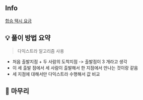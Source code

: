 ## Info
[합승 택시 요금](https://school.programmers.co.kr/learn/courses/30/lessons/72413)

## 💡 풀이 방법 요약
> 다익스트라 알고리즘 사용

- 처음 출발지점 + 두 사람의 도착지점 -> 출발점이 3 개라고 생각
- 이 세 출발 점에서 세 사람이 출발해서 한 지점에서 만나는 것이랑 같음
- 세 지점에 대해서만 다익스트라 수행해서 값 비교

## 🙂 마무리
